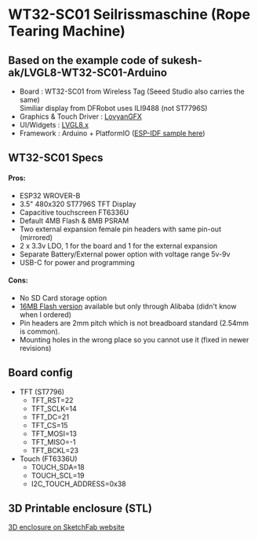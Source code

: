 # WT32-SC01 Seilrissmaschine (Rope Tearing Machine)

## Based on the example code of sukesh-ak/LVGL8-WT32-SC01-Arduino

- Board : WT32-SC01 from Wireless Tag (Seeed Studio also carries the same)  
  Similiar display from DFRobot uses ILI9488 (not ST7796S)
- Graphics & Touch Driver : [LovyanGFX](https://github.com/lovyan03/LovyanGFX)
- UI/Widgets : [LVGL8.x](https://github.com/lvgl/lvgl)
- Framework : Arduino + PlatformIO ([ESP-IDF sample here](https://github.com/sukesh-ak/LVGL8-WT32-SC01-IDF)) 

## WT32-SC01 Specs  
#### Pros:  
- ESP32 WROVER-B
- 3.5" 480x320 ST7796S TFT Display
- Capacitive touchscreen FT6336U
- Default 4MB Flash & 8MB PSRAM
- Two external expansion female pin headers with same pin-out (mirrored)
- 2 x 3.3v LDO, 1 for the board and 1 for the external expansion
- Separate Battery/External power option with voltage range 5v-9v
- USB-C for power and programming

#### Cons:
- No SD Card storage option
- [16MB Flash version](https://www.alibaba.com/product-detail/esp32-development-board-WT32-SC01-3_62534911683.html) available but only through Alibaba (didn't know when I ordered)
- Pin headers are 2mm pitch which is not breadboard standard (2.54mm is common).
- Mounting holes in the wrong place so you cannot use it (fixed in newer revisions)

## Board config
- TFT (ST7796)
    - TFT_RST=22
    - TFT_SCLK=14
    - TFT_DC=21
    - TFT_CS=15
    - TFT_MOSI=13
    - TFT_MISO=-1
    - TFT_BCKL=23
- Touch	(FT6336U)
    - TOUCH_SDA=18
    - TOUCH_SCL=19
    - I2C_TOUCH_ADDRESS=0x38

## 3D Printable enclosure (STL)  
[3D enclosure on SketchFab website](https://sketchfab.com/3d-models/wt32-sc01-case-cfec05638de540b0acccff2091508500)

